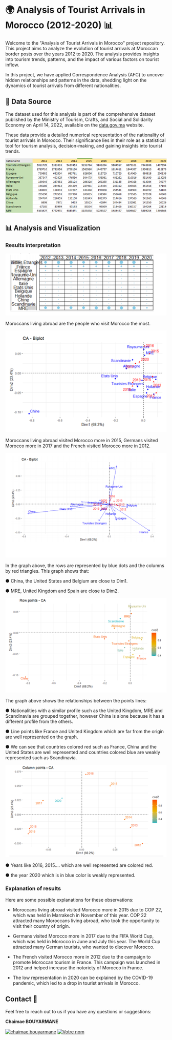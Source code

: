 # 🌍 Analysis of Tourist Arrivals in Morocco (2012-2020) 📊

Welcome to the "Analysis of Tourist Arrivals in Morocco" project repository. This project aims to analyze the evolution of tourist arrivals at Moroccan border posts over the years 2012 to 2020. The analysis provides insights into tourism trends, patterns, and the impact of various factors on tourist inflow. 

In this project, we have applied Correspondence Analysis (AFC) to uncover hidden relationships and patterns in the data, shedding light on the dynamics of tourist arrivals from different nationalities.
## 📁 Data Source

The dataset used for this analysis is part of the comprehensive dataset published by the Ministry of Tourism, Crafts, and Social and Solidarity Economy on April 14, 2022, available on the [data.gov.ma](https://www.data.gov.ma) website.

These data provide a detailed numerical representation of the nationality of tourist arrivals in Morocco. Their significance lies in their role as a statistical tool for tourism analysis, decision-making, and gaining insights into tourist trends.
<div align="center"> 
  <img src="https://github.com/chaimaebouyarmane/AFC_Analysis_of_Tourist_Arrivals_in_Morocco/blob/main/Img/Data.PNG" alt="screenshot" />
</div>

## 📊 Analysis and Visualization

### Results interpretation

<div align="center"> 
  <img src="https://github.com/chaimaebouyarmane/AFC_Analysis_of_Tourist_Arrivals_in_Morocco/blob/main/Img/d4.PNG" alt="screenshot" />
</div>

Moroccans living abroad are the people who visit Morocco the most.

<div align="center"> 
  <img src="https://github.com/chaimaebouyarmane/AFC_Analysis_of_Tourist_Arrivals_in_Morocco/blob/main/Img/d1.PNG" alt="screenshot" />
</div>

Moroccans living abroad visited Morocco more in 2015, Germans visited Morocco more in 2017 and the French visited Morocco more in 2012.

<div align="center"> 
  <img src="https://github.com/chaimaebouyarmane/AFC_Analysis_of_Tourist_Arrivals_in_Morocco/blob/main/Img/d2.PNG" alt="screenshot" />
</div>

In the graph above, the rows are represented by blue dots and the columns by red triangles.
This graph shows that:

● China, the United States and Belgium are close to Dim1.

● MRE, United Kingdom and Spain are close to Dim2.

<div align="center"> 
  <img src="https://github.com/chaimaebouyarmane/AFC_Analysis_of_Tourist_Arrivals_in_Morocco/blob/main/Img/d6.PNG" alt="screenshot" />
</div>

The graph above shows the relationships between the points lines:

● Nationalities with a similar profile such as the United Kingdom, MRE and Scandinavia are grouped together, however China is alone because it has a different profile from the others.

● Line points like France and United Kingdom which are far from the origin are well represented on the graph.

● We can see that countries colored red such as France, China and the United States are well represented and countries colored blue are weakly represented such as Scandinavia.

<div align="center"> 
  <img src="https://github.com/chaimaebouyarmane/AFC_Analysis_of_Tourist_Arrivals_in_Morocco/blob/main/Img/d5.PNG" alt="screenshot" />
</div>

● Years like 2016, 2015…. which are well represented are colored red.

● the year 2020 which is in blue color is weakly represented.

### Explanation of results

Here are some possible explanations for these observations:

+ Moroccans living abroad visited Morocco more in 2015 due to COP 22, which was held in Marrakech in November of this year. COP 22 attracted many Moroccans living abroad, who took the opportunity to visit their country of origin.
  
+ Germans visited Morocco more in 2017 due to the FIFA World Cup, which was held in Morocco in June and July this year. The World Cup attracted many German tourists, who wanted to discover Morocco.
  
+ The French visited Morocco more in 2012 due to the campaign to promote Moroccan tourism in France. This campaign was launched in 2012 and helped increase the notoriety of Morocco in France.
  
+ The low representation in 2020 can be explained by the COVID-19 pandemic, which led to a drop in tourist arrivals in Morocco.

 ## Contact :busts_in_silhouette:
Feel free to reach out to us if you have any questions or suggestions:

**Chaimae BOUYARMANE**

 <a href="https://linkedin.com/in/chaimae-bouyarmane-14882622b" target="blank"><img align="center" src="https://raw.githubusercontent.com/rahuldkjain/github-profile-readme-generator/master/src/images/icons/Social/linked-in-alt.svg" alt="chaimae bouyarmane" height="30" width="40" /></a>
<a href="https://github.com/chaimaebouyarmane" target="_blank">
  <img align="center" src="https://raw.githubusercontent.com/rahuldkjain/github-profile-readme-generator/master/src/images/icons/Social/github.svg" alt="Votre nom" height="30" width="40" />
</a> 
